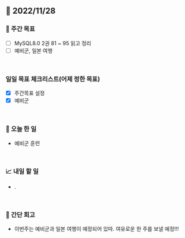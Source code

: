 ## 📅 2022/11/28


### 👏 주간 목표

- [ ] MySQL8.0 2권 81 ~ 95 읽고 정리
- [ ] 예비군, 일본 여행

<br/>

### 일일 목표 체크리스트(어제 정한 목표)

- [x] 주간목표 설정
- [x] 예비군

<br/>

### 💯 오늘 한 일

- 예비군 훈련

<br/>

### 📈 내일 할 일

- .

<br/>

### 🤔 간단 회고

- 이번주는 예비군과 일본 여행이 예정되어 있따.
여유로운 한 주를 보낼 예정!!! 